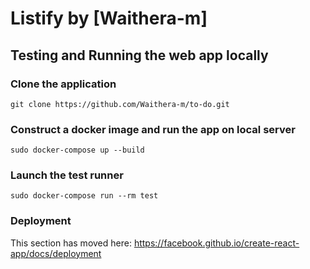 # Listify by [Waithera-m]

## Testing and Running the web app locally

### Clone the application
`git clone https://github.com/Waithera-m/to-do.git`

### Construct a docker image and run the app on local server
`sudo docker-compose up --build`

### Launch the test runner
`sudo docker-compose run --rm test`

### Deployment

This section has moved here: https://facebook.github.io/create-react-app/docs/deployment

